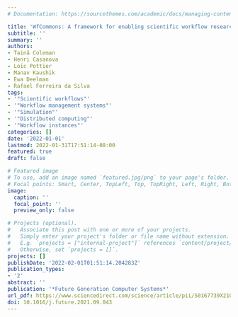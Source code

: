 ```yaml
---
# Documentation: https://sourcethemes.com/academic/docs/managing-content/

title: 'WfCommons: A framework for enabling scientific workflow research and development'
subtitle: ''
summary: ''
authors:
- Tainã Coleman
- Henri Casanova
- Loïc Pottier
- Manav Kaushik
- Ewa Deelman
- Rafael Ferreira da Silva
tags:
- '"Scientific workflows"'
- '"Workflow management systems"'
- '"Simulation"'
- '"Distributed computing"'
- '"Workflow instances"'
categories: []
date: '2022-01-01'
lastmod: 2022-01-31T17:51:14-08:00
featured: true
draft: false

# Featured image
# To use, add an image named `featured.jpg/png` to your page's folder.
# Focal points: Smart, Center, TopLeft, Top, TopRight, Left, Right, BottomLeft, Bottom, BottomRight.
image:
  caption: ''
  focal_point: ''
  preview_only: false

# Projects (optional).
#   Associate this post with one or more of your projects.
#   Simply enter your project's folder or file name without extension.
#   E.g. `projects = ["internal-project"]` references `content/project/deep-learning/index.md`.
#   Otherwise, set `projects = []`.
projects: []
publishDate: '2022-02-01T01:51:14.204283Z'
publication_types:
- '2'
abstract: ''
publication: '*Future Generation Computer Systems*'
url_pdf: https://www.sciencedirect.com/science/article/pii/S0167739X21003897
doi: 10.1016/j.future.2021.09.043
---
```

